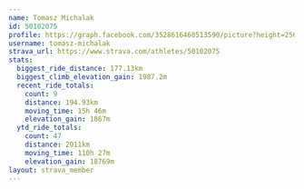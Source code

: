```yaml
---
name: Tomasz Michalak
id: 50102075
profile: https://graph.facebook.com/3528616460513590/picture?height=256&width=256
username: tomasz-michalak
strava_url: https://www.strava.com/athletes/50102075
stats:
  biggest_ride_distance: 177.13km
  biggest_climb_elevation_gain: 1987.2m
  recent_ride_totals:
    count: 9
    distance: 194.93km
    moving_time: 15h 46m
    elevation_gain: 1867m
  ytd_ride_totals:
    count: 47
    distance: 2011km
    moving_time: 110h 27m
    elevation_gain: 18769m
layout: strava_member
--- 
```

